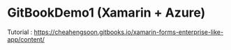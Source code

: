 # GitBookDemo1 (Xamarin + Azure)
Tutorial : https://cheahengsoon.gitbooks.io/xamarin-forms-enterprise-like-app/content/
